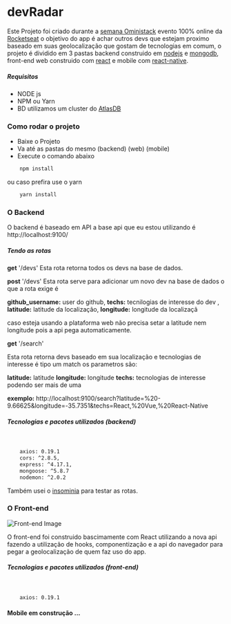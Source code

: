 # devRadar 

Este Projeto foi criado durante a [semana Oministack]('https://rocketseat.com.br/week-10/inscricao') evento 100% online da [Rocketseat]('https://rocketseat.com.br/') o objetivo do app é achar outros devs que estejam proximo baseado em suas geolocalização que gostam de tecnologias em comum, o projeto é dividido em 3 pastas backend construido em [nodejs]('https://nodejs.org/en/') e [mongodb]('https://www.mongodb.com/'), front-end web construido com [react]('https://reactjs.org') e mobile com [react-native]('https://facebook.github.io/react-native/').

##### Requisitos 

  * NODE js
  * NPM ou Yarn
  * BD utilizamos um cluster do [AtlasDB]('https://www.mongodb.com/cloud/atlas')

### Como rodar o projeto
  
  * Baixe o Projeto
  * Va até as pastas do mesmo (backend) (web) (mobile)
  * Execute o comando abaixo

```sh
    npm install
```
ou caso prefira use o yarn

```sh
    yarn install
```
### O Backend

O backend é baseado em API a base api que eu estou utilizando é http://localhost:9100/ 
##### Tendo as rotas

**get**  '/devs'
Esta rota retorna todos os devs na base de dados.

**post** '/devs'
Esta rota serve para adicionar um novo dev na base de dados o que a rota exige é

**github_username:**  user do github,
**techs:** tecnilogias de interesse do dev  ,
**latitude:** latitude da localização, 
**longitude:** longitude da localizaçã

caso esteja usando a plataforma web não precisa setar a latitude nem longitude pois a api pega automaticamente.

**get**  '/search'

Esta rota retorna devs baseado em sua localização e tecnologias de interesse é tipo um match  os parametros são:

**latitude:** latitude
**longitude:** longitude
**techs:** tecnologias de interesse podendo ser mais de uma 

**exemplo:** http://localhost:9100/search?latitude=%20-9.66625&longitude=-35.7351&techs=React,%20Vue,%20React-Native

##### Tecnologias e pacotes utilizados (backend) 
&nbsp;
```sh
    axios: 0.19.1
    cors: ^2.8.5,
    express: ^4.17.1,
    mongoose: ^5.8.7
    nodemon: ^2.0.2
```
Também usei o [insominia]('https://insomnia.rest/download/') para testar as rotas.

### O Front-end

![Front-end Image]('https://github.com/Simplicio-b/devRadar/blob/master/readmeimg/web.png)

O front-end foi construido bascimamente com React utilizando a nova api fazendo a utilização de hooks, componentização e a api do navegador para pegar a geolocalização de quem faz uso do app.

##### Tecnologias e pacotes utilizados (front-end) 
&nbsp;
```sh
    axios: 0.19.1
```

#### Mobile em construção ...
